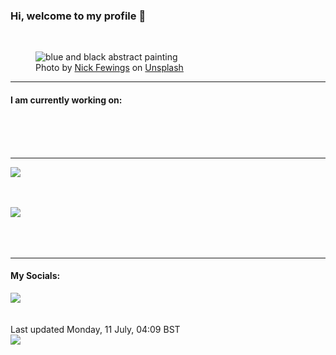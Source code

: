 <h3>Hi, welcome to my profile 👋</h3>

<br />
<figure>
  <img
    src="https://images.unsplash.com/photo-1613282954032-c443afe8ea5a?crop=entropy&cs=tinysrgb&fit=max&fm=jpg&ixid=MnwyNzQ3MDB8MHwxfHJhbmRvbXx8fHx8fHx8fDE2NTc1MDM0MzM&ixlib=rb-1.2.1&q=80&w=1080&auto=format"
    alt="blue and black abstract painting" 
  />
  <figcaption>Photo by <a
    href="https://unsplash.com/@jannerboy62?utm_source=Profile%20readme&utm_medium=referral">Nick Fewings</a> on <a
    href="https://unsplash.com/?utm_source=Profile%20readme&utm_medium=referral">Unsplash</a></figcaption>
</figure>


<hr />
<h4>I am currently working on:</h4>
<a href=""></a>

<br /><br /><br />

<hr />
<img
  src="https://github-readme-stats.vercel.app/api?username=shanelucy&show_icons=true&theme=calm"
/>
<br /><br /><br />

<img 
  src="https://github-readme-stats.vercel.app/api/top-langs/?username=shanelucy&theme=calm"
/>
<br /><br /><br /><br />
<hr />
<h4>My Socials:</h4>
<a href="https://uk.linkedin.com/in/shane-lucy-4735b616a">
  <img
    src="https://img.shields.io/badge/linkedin%20-%230077B5.svg?&style=for-the-badge&logo=linkedin&logoColor=white"
  />
</a>
<br /><br /><br />
Last updated Monday, 11 July, 04:09 BST
<br />
<img
  src="https://github.com/ShaneLucy/ShaneLucy/workflows/README%20build/badge.svg"
/>
